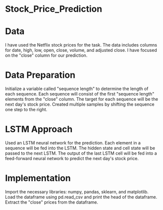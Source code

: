 # Stock_Price_Prediction

# Data
I have used the Netflix stock prices for the task. The data includes columns for date, high, low, open, close, volume, and adjusted close. I have focused on the "close" column for our prediction.

# Data Preparation
Initialize a variable called "sequence length" to determine the length of each sequence. Each sequence will consist of the first "sequence length" elements from the "close" column. The target for each sequence will be the next day's stock price. Created multiple samples by shifting the sequence one step to the right.

# LSTM Approach
Used an LSTM neural network for the prediction. Each element in a sequence will be fed into the LSTM.   The hidden state and cell state will be passed to the next LSTM. The output of the last LSTM cell will be fed into a feed-forward neural network to predict the next day's stock price.

# Implementation
Import the necessary libraries: numpy, pandas, sklearn, and matplotlib. Load the dataframe using pd.read_csv and print the head of the dataframe. Extract the "close" prices from the dataframe.

